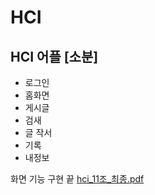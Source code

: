 # HCI

## HCI 어플 [소분]
- 로그인
- 홈화면
- 게시글
- 검새
- 글 작서
- 기록
- 내정보

화면 기능 구현 끝
[hci_11조_최종.pdf](https://github.com/071yoon/HCI/files/8938141/hci_11._.pdf)
